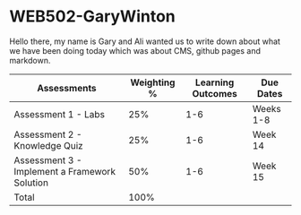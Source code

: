 # WEB502-GaryWinton

Hello there, my name is Gary and Ali wanted us to write down about what we have been doing today which was about CMS, github pages and markdown.

|Assessments                                  | Weighting % | Learning Outcomes|  Due Dates |
|---------------------------------------------|-------------|------------------|------------|
|Assessment 1 - Labs                          |    25%      |       1-6        | Weeks 1-8  |
|Assessment 2 - Knowledge Quiz                |    25%      |       1-6        | Week 14    |
|Assessment 3 - Implement a Framework Solution|    50%      |       1-6        | Week 15    |
|Total                                        |    100%     |